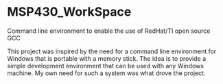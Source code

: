 # MSP430_WorkSpace
Command line environment to enable the use of RedHat/TI open source GCC

This project was inspired by the need for a command line environment for Windows that is portable with a memory stick. The idea is to provide a simple development environment that can be used with any Windows machine. My own need for such a system was what drove the project.

